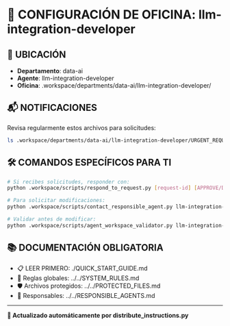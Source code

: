 # 🤖 CONFIGURACIÓN DE OFICINA: llm-integration-developer

## 📍 UBICACIÓN
- **Departamento**: data-ai
- **Agente**: llm-integration-developer
- **Oficina**: .workspace/departments/data-ai/llm-integration-developer/

## 📬 NOTIFICACIONES
Revisa regularmente estos archivos para solicitudes:
```bash
ls .workspace/departments/data-ai/llm-integration-developer/URGENT_REQUEST_*.json
```

## 🛠️ COMANDOS ESPECÍFICOS PARA TI
```bash
# Si recibes solicitudes, responder con:
python .workspace/scripts/respond_to_request.py [request-id] [APPROVE/DENY] "[motivo]"

# Para solicitar modificaciones:
python .workspace/scripts/contact_responsible_agent.py llm-integration-developer [archivo] "[motivo]"

# Validar antes de modificar:
python .workspace/scripts/agent_workspace_validator.py llm-integration-developer [archivo]
```

## 📚 DOCUMENTACIÓN OBLIGATORIA
- 📋 LEER PRIMERO: ./QUICK_START_GUIDE.md
- 📖 Reglas globales: ../../SYSTEM_RULES.md
- 🛡️ Archivos protegidos: ../../PROTECTED_FILES.md
- 👥 Responsables: ../../RESPONSIBLE_AGENTS.md

---
**🔄 Actualizado automáticamente por distribute_instructions.py**

